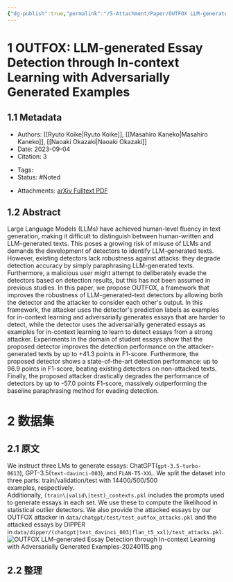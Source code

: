 ```yaml
---
{"dg-publish":true,"permalink":"/5-Attachment/Paper/OUTFOX LLM-generated Essay Detection through In-context Learning with Adversarially Generated Examples/"}
---
```


# 1 OUTFOX: LLM-generated Essay Detection through In-context Learning with Adversarially Generated Examples
## 1.1 Metadata
* Authors: [[Ryuto Koike\|Ryuto Koike]], [[Masahiro Kaneko\|Masahiro Kaneko]], [[Naoaki Okazaki\|Naoaki Okazaki]]
* Date: 2023-09-04
* Citation: 3
- Tags: 
- Status: #Noted
* Attachments: [arXiv Fulltext PDF](zotero://open-pdf/library/items/GS5AM9CL)
## 1.2 Abstract
Large Language Models (LLMs) have achieved human-level fluency in text generation, making it difficult to distinguish between human-written and LLM-generated texts. This poses a growing risk of misuse of LLMs and demands the development of detectors to identify LLM-generated texts. However, existing detectors lack robustness against attacks: they degrade detection accuracy by simply paraphrasing LLM-generated texts. Furthermore, a malicious user might attempt to deliberately evade the detectors based on detection results, but this has not been assumed in previous studies. In this paper, we propose OUTFOX, a framework that improves the robustness of LLM-generated-text detectors by allowing both the detector and the attacker to consider each other's output. In this framework, the attacker uses the detector's prediction labels as examples for in-context learning and adversarially generates essays that are harder to detect, while the detector uses the adversarially generated essays as examples for in-context learning to learn to detect essays from a strong attacker. Experiments in the domain of student essays show that the proposed detector improves the detection performance on the attacker-generated texts by up to +41.3 points in F1-score. Furthermore, the proposed detector shows a state-of-the-art detection performance: up to 96.9 points in F1-score, beating existing detectors on non-attacked texts. Finally, the proposed attacker drastically degrades the performance of detectors by up to -57.0 points F1-score, massively outperforming the baseline paraphrasing method for evading detection.
# 2 数据集
## 2.1 原文
We instruct three LMs to generate essays: ChatGPT(`gpt-3.5-turbo-0613`), GPT-3.5(`text-davinci-003`), and `FLAN-T5-XXL`. We split the dataset into three parts: train/validation/test with 14400/500/500 examples, respectively.
Additionally, `(train\|valid\|test)_contexts.pkl` includes the prompts used to generate essays in each set. We use these to compute the likelihood in statistical outlier detectors.
We also provide the attacked essays by our OUTFOX attacker in `data/chatgpt/test/test_outfox_attacks.pkl` and the attacked essays by DIPPER in `data/dipper/(chatgpt|text_davinci_003|flan_t5_xxl)/test_attacks.pkl`.
![OUTFOX LLM-generated Essay Detection through In-context Learning with Adversarially Generated Examples-20240115.png](/img/user/5-Attachment/Image/OUTFOX%20LLM-generated%20Essay%20Detection%20through%20In-context%20Learning%20with%20Adversarially%20Generated%20Examples-20240115.png)
## 2.2 整理
